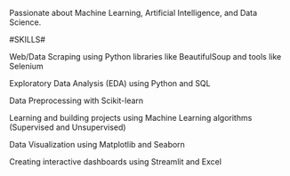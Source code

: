 Passionate about Machine Learning, Artificial Intelligence, and Data Science.

#SKILLS#

Web/Data Scraping using Python libraries like BeautifulSoup and tools like Selenium

Exploratory Data Analysis (EDA) using Python and SQL

Data Preprocessing with Scikit-learn

Learning and building projects using Machine Learning algorithms (Supervised and Unsupervised)

Data Visualization using Matplotlib and Seaborn

Creating interactive dashboards using Streamlit and Excel




